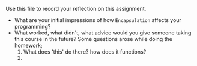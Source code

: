 Use this file to record your reflection on this assignment.

- What are your initial impressions of how `Encapsulation` affects your programming?
- What worked, what didn't, what advice would you give someone taking this course in the future?
    Some questions arose while doing the homework;
    1. What does 'this' do there? how does it functions?
    2. 
